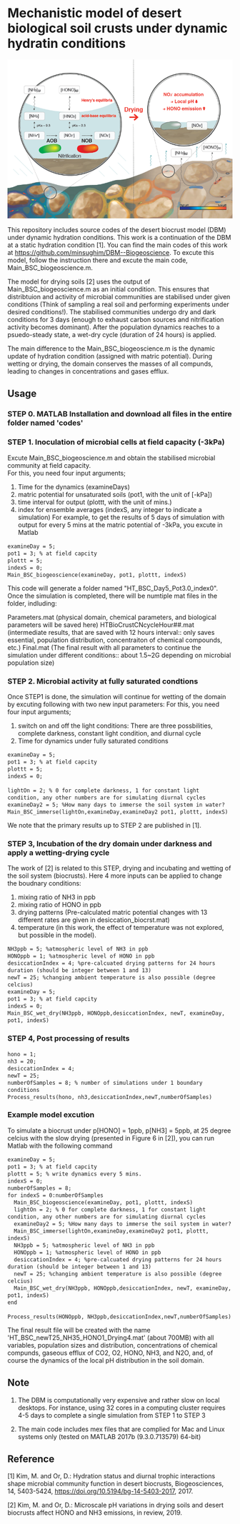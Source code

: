 # Mechanistic model of desert biological soil crusts under dynamic hydratin conditions
![alt text](https://github.com/minsughim/DBM-for-drying-soils/blob/master/schematics_DBM_pH.PNG)

This repository includes source codes of the desert biocrust model (DBM) under dynamic hydration conditions.
This work is a continuation of the DBM at a static hydration condition [1]. You can find the main codes of this work at https://github.com/minsughim/DBM--Biogeoscience. To excute this model, follow the instruction there and excute the main code, Main_BSC_biogeoscience.m. 

The model for drying soils [2] uses the output of Main_BSC_biogeoscience.m as an initial condition. This ensures that distribtuion and activity of microbial communities are stabilised under given conditions (Think of sampling a real soil and performing experiments under desired conditions!). The stabilised communities undergo dry and dark conditions for 3 days (enough to exhaust carbon sources and nitrification activity becomes dominant). After the population dynamics reaches to a psuedo-steady state, a wet-dry cycle (duration of 24 hours) is applied. 

The main difference to the Main_BSC_biogeoscience.m is the dynamic update of hydration condition (assigned with matric potential). During wetting or drying, the domain conserves the masses of all compunds, leading to changes in concentrations and gases efflux. 

## Usage

### STEP 0. MATLAB Installation and download all files in the entire folder named 'codes'

### STEP 1. Inoculation of microbial cells at field capacity (-3kPa) 

Excute Main_BSC_biogeoscience.m and obtain the stabilised microbial community at field capacity.  
For this, you need four input arguments;
1. Time for the dynamics (examineDays)
2. matric potential for unsaturated soils (pot1, with the unit of [-kPa])
3. time interval for output (plottt, with the unit of mins.)
4. index for ensemble averages (indexS, any integer to indicate a simulation)
For example, to get the results of 5 days of simulation with output for every 5 mins at the matric potential of -3kPa, you excute in Matlab
~~~~~~~~~~~~~{.m}
examineDay = 5; 
pot1 = 3; % at field capcity
plottt = 5; 
indexS = 0;
Main_BSC_biogeoscience(examineDay, pot1, plottt, indexS)
~~~~~~~~~~~~~
This code will generate a folder named "HT_BSC_Day5_Pot3.0_index0". 
Once the simulation is completed, there will be numtiple mat files in the folder, indluding:

Parameters.mat (physical domain, chemical parameters, and biological parameters will be saved here)
HTBioCrustCNcycleHour##.mat (intermediate results, that are saved with 12 hours interval:: only saves essential, population distribution, concentraiton of chemical compounds, etc.) 
Final.mat (The final result with all parameters to continue the simulation under different conditions:: about 1.5~2G depending on microbial population size)

### STEP 2. Microbial activity at fully saturated condtions

Once STEP1 is done, the simulation will continue for wetting of the domain by excuting following with two new input parameters:
For this, you need four input arguments;
1. switch on and off the light conditions: There are three possbilities, complete darkness, constant light condition, and diurnal cycle
2. Time for dynamics under fully saturated conditions

~~~~~~~~~~~~~{.m}
examineDay = 5; 
pot1 = 3; % at field capcity
plottt = 5; 
indexS = 0;

lightOn = 2; % 0 for complete darkness, 1 for constant light condition, any other numbers are for simulating diurnal cycles
examineDay2 = 5; %How many days to immerse the soil system in water?
Main_BSC_immerse(lightOn,examineDay,examineDay2 pot1, plottt, indexS)
~~~~~~~~~~~~~

We note that the primary results up to STEP 2 are published in [1].

### STEP 3, Incubation of the dry domain under darkness and apply a wetting-drying cycle
The work of [2] is related to this STEP, drying and incubating and wetting of the soil system (biocrusts). 
Here 4 more inputs can be applied to change the boudnary conditions:
1. mixing ratio of NH3 in ppb
2. mixing ratio of HONO in ppb
3. drying patterns (Pre-calculated matric potential changes with 13 different rates are given in desiccation_biocrst.mat)
4. temperature (in this work, the effect of temperature was not explored, but possible in the model).

~~~~~~~~~~~~~{.m}
NH3ppb = 5; %atmospheric level of NH3 in ppb
HONOppb = 1; %atmospheric level of HONO in ppb
desiccationIndex = 4; %pre-calcuated drying patterns for 24 hours duration (should be integer between 1 and 13)
newT = 25; %changing ambient temperature is also possible (degree celcius)
examineDay = 5; 
pot1 = 3; % at field capcity
indexS = 0;
Main_BSC_wet_dry(NH3ppb, HONOppb,desiccationIndex, newT, examineDay, pot1, indexS)
~~~~~~~~~~~~~

### STEP 4, Post processing of results 
~~~~~~~~~~~~~{.m}
hono = 1;
nh3 = 20;
desiccationIndex = 4;
newT = 25;
numberOfSamples = 8; % number of simulations under 1 boundary conditions
Process_results(hono, nh3,desiccationIndex,newT,numberOfSamples)
~~~~~~~~~~~~~

### Example model excution
To simulate a biocrust under p[HONO] = 1ppb, p[NH3] = 5ppb, at 25 degree celcius with the slow drying (presented in Figure 6 in [2]), you can run Matlab with the following command


~~~~~~~~~~~~~{.m}
examineDay = 5; 
pot1 = 3; % at field capcity
plottt = 5; % write dynamics every 5 mins.
indexS = 0;
numberOfSamples = 8;
for indexS = 0:numberOfSamples
  Main_BSC_biogeoscience(examineDay, pot1, plottt, indexS)
  lightOn = 2; % 0 for complete darkness, 1 for constant light condition, any other numbers are for simulating diurnal cycles
  examineDay2 = 5; %How many days to immerse the soil system in water?
  Main_BSC_immerse(lightOn,examineDay,examineDay2 pot1, plottt, indexS)
  NH3ppb = 5; %atmospheric level of NH3 in ppb
  HONOppb = 1; %atmospheric level of HONO in ppb
  desiccationIndex = 4; %pre-calcuated drying patterns for 24 hours duration (should be integer between 1 and 13)
  newT = 25; %changing ambient temperature is also possible (degree celcius)
  Main_BSC_wet_dry(NH3ppb, HONOppb,desiccationIndex, newT, examineDay, pot1, indexS)
end

Process_results(HONOppb, NH3ppb,desiccationIndex,newT,numberOfSamples)
~~~~~~~~~~~~~
The final result file will be created with the name 'HT_BSC_newT25_NH35_HONO1_Drying4.mat' (about 700MB) with all variables, population sizes and distribution, concentrations of chemical compunds, gaseous efflux of CO2, O2, HONO, NH3, and N2O, and, of course the dynamics of the local pH distribution in the soil domain. 

## Note

1. The DBM is computationally very expensive and rather slow on local desktops. For instance, using 32 cores in a computing cluster requires 4-5 days to complete a single simulation from STEP 1 to STEP 3

2. The main code includes mex files that are complied for Mac and Linux systems only (tested on MATLAB 2017b (9.3.0.713579) 64-bit)



## Reference

[1] Kim, M. and Or, D.: Hydration status and diurnal trophic interactions shape microbial community function in desert biocrusts, Biogeosciences, 14, 5403-5424, https://doi.org/10.5194/bg-14-5403-2017, 2017.

[2] Kim, M. and Or, D.: Microscale pH variations in drying soils and desert biocrusts affect HONO and NH3 emissions, in review, 2019.

